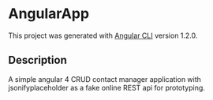 # AngularApp

This project was generated with [Angular CLI](https://github.com/angular/angular-cli) version 1.2.0.

## Description
A simple angular 4 CRUD contact manager application with jsonifyplaceholder as a fake online REST api for prototyping.
